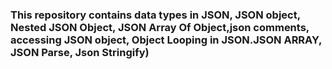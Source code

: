 <h3>This repository contains data types in JSON, JSON object, Nested JSON Object, JSON Array Of Object,json comments, accessing JSON object, Object Looping in JSON.JSON ARRAY, JSON Parse, Json Stringify)</h3>
